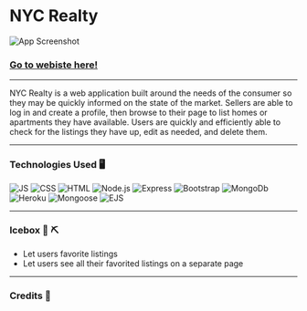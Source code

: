 # **NYC Realty** 

![App Screenshot](https://i.imgur.com/w21UFto.png)

### **[Go to webiste here!](https://nyrealty.herokuapp.com/)**

***
NYC Realty is a web application built around the needs of the consumer so they may be quickly informed on the state of the market. Sellers are able to log in and create a profile, then browse to their page to list homes or apartments they have available. Users are quickly and efficiently able to check for the listings they have up, edit as needed, and delete them. 
***
### Technologies Used 🖥️
![JS](https://img.shields.io/badge/JavaScript-F7DF1E?style=for-the-badge&logo=javascript&logoColor=black)
![CSS](https://img.shields.io/badge/CSS-239120?&style=for-the-badge&logo=css3&logoColor=white)
![HTML](https://img.shields.io/badge/HTML-239120?style=for-the-badge&logo=html5&logoColor=white)
![Node.js](https://img.shields.io/badge/Node.js-43853D?style=for-the-badge&logo=node.js&logoColor=white)
![Express](https://img.shields.io/badge/Express.js-404D59?style=for-the-badge)
![Bootstrap](https://img.shields.io/badge/Bootstrap-563D7C?style=for-the-badge&logo=bootstrap&logoColor=white)
![MongoDb](https://img.shields.io/badge/MongoDB-4EA94B?style=for-the-badge&logo=mongodb&logoColor=white)
![Heroku](https://img.shields.io/badge/Heroku-430098?style=for-the-badge&logo=heroku&logoColor=white)
![Mongoose](https://img.shields.io/badge/-Mongoose-brightgreen)
![EJS](https://img.shields.io/badge/-EJS-red)

***
### Icebox 🧊 ⛏️
- Let users favorite listings 
- Let users see all their favorited listings on a separate page
***
### Credits 📢

